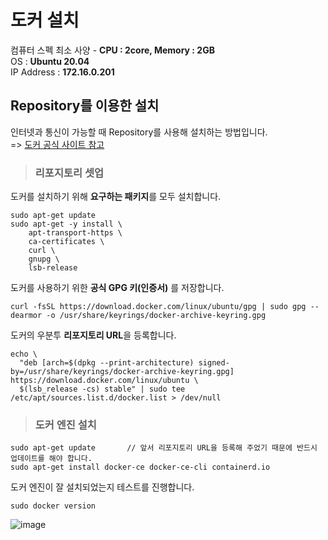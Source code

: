 # 도커 설치

컴퓨터 스펙 최소 사양 - **CPU : 2core, Memory : 2GB**   
OS : **Ubuntu 20.04**   
IP Address : **172.16.0.201**   

## Repository를 이용한 설치

인터넷과 통신이 가능할 때 Repository를 사용해 설치하는 방법입니다.   
=> [도커 공식 사이트 참고](https://docs.docker.com/engine/install/ubuntu/#:~:text=to%20install%20Docker.-,Install%20using%20the%20repository,-%F0%9F%94%97)

> <h3>리포지토리 셋업</h3>

도커를 설치하기 위해 **요구하는 패키지**를 모두 설치합니다.   
```
sudo apt-get update
sudo apt-get -y install \
    apt-transport-https \
    ca-certificates \
    curl \
    gnupg \
    lsb-release
```

도커를 사용하기 위한 **공식 GPG 키(인증서)** 를 저장합니다.   
```
curl -fsSL https://download.docker.com/linux/ubuntu/gpg | sudo gpg --dearmor -o /usr/share/keyrings/docker-archive-keyring.gpg
```

도커의 우분투 **리포지토리 URL**을 등록합니다.   
```
echo \
  "deb [arch=$(dpkg --print-architecture) signed-by=/usr/share/keyrings/docker-archive-keyring.gpg] https://download.docker.com/linux/ubuntu \
  $(lsb_release -cs) stable" | sudo tee /etc/apt/sources.list.d/docker.list > /dev/null
```

> <h3>도커 엔진 설치</h3>

```
sudo apt-get update       // 앞서 리포지토리 URL을 등록해 주었기 때문에 반드시 업데이트를 해야 합니다.
sudo apt-get install docker-ce docker-ce-cli containerd.io
```

도커 엔진이 잘 설치되었는지 테스트를 진행합니다.   
```
sudo docker version
```   
![image](https://user-images.githubusercontent.com/43658658/152484929-ec5f8c21-2142-4119-9688-052be82768f0.png)






